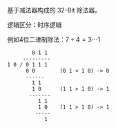 基于减法器构成的 32-Bit 除法器。

逻辑区分：时序逻辑

例如4位二进制除法：$`7 \div 4 = 3 \cdots 1`$

            0 1 1    
         ---------   
    1 0 / 0 1 1 1    
          0 0        (0 1 < 1 0) -> 0
          ------     
            1 1      
            1 0      (1 1 > 1 0) -> 1
           -------   
              1 1    
              1 0    (1 1 > 1 0) -> 1
             -----   
                1    